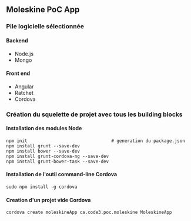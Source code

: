 ## Moleskine PoC App

### Pile logicielle sélectionnée

#### Backend

* Node.js
* Mongo

#### Front end

* Angular
* Ratchet
* Cordova

### Création du squelette de projet avec tous les building blocks

#### Installation des modules Node

```
npm init                                # generation du package.json
npm install grunt --save-dev
npm install bower --save-dev
npm install grunt-cordova-ng --save-dev
npm install grunt-bower-task --save-dev
```

#### Installation de l'outil command-line Cordova

```
sudo npm install -g cordova
```

#### Creation d'un projet vide Cordova

```
cordova create moleskineApp ca.code3.poc.moleskine MoleskineApp
```